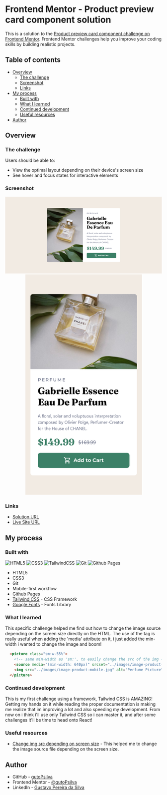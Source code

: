 # Frontend Mentor - Product preview card component solution

This is a solution to the [Product preview card component challenge on Frontend Mentor](https://www.frontendmentor.io/challenges/product-preview-card-component-GO7UmttRfa). Frontend Mentor challenges help you improve your coding skills by building realistic projects. 

## Table of contents

- [Overview](#overview)
  - [The challenge](#the-challenge)
  - [Screenshot](#screenshot)
  - [Links](#links)
- [My process](#my-process)
  - [Built with](#built-with)
  - [What I learned](#what-i-learned)
  - [Continued development](#continued-development)
  - [Useful resources](#useful-resources)
- [Author](#author)

## Overview

### The challenge

Users should be able to:

- View the optimal layout depending on their device's screen size
- See hover and focus states for interactive elements

### Screenshot

<div align="center">
  <img src="images\screenshots\desktop.jpeg" alt="desktop screenshot">
  <img src="images\screenshots\mobile.jpeg" alt="mobile screenshot" style="width: 375px">
</div>

### Links

- [Solution URL](https://github.com/gutoPsilva/FrontEnd-Mentor/tree/main/014.%20product-preview-card-component-main)
- [Live Site URL](#)

## My process

### Built with

<!-- Badges -->
![HTML5](https://img.shields.io/badge/html5-%23E34F26.svg?style=for-the-badge&logo=html5&logoColor=white)
![CSS3](https://img.shields.io/badge/css3-%231572B6.svg?style=for-the-badge&logo=css3&logoColor=white)
![TailwindCSS](https://img.shields.io/badge/tailwindcss-%2338B2AC.svg?style=for-the-badge&logo=tailwind-css&logoColor=white)
![Git](https://img.shields.io/badge/git-%23F05033.svg?style=for-the-badge&logo=git&logoColor=white)
![Github Pages](https://img.shields.io/badge/github%20pages-121013?style=for-the-badge&logo=github&logoColor=white)

- HTML5
- CSS3
- Git
- Mobile-first workflow
- Github Pages
- [Tailwind CSS](https://tailwindcss.com/) - CSS Framework
- [Google Fonts](https://fonts.google.com/) - Fonts Library

### What I learned

This specific challenge helped me find out how to change the image source depending on the screen size directly on the HTML. The use of the <picture> tag is really useful when adding the 'media' attribute on it, i just added the min-width i wanted to change the image and boom!

```html
  <picture class="sm:w-55%">
    <!-- same min-width as 'sm:', to easily change the src of the img -->
    <source media="(min-width: 640px)" srcset="../images/image-product-desktop.jpg"> 
    <img src="../images/image-product-mobile.jpg" alt="Perfume Picture">
  </picture>
```

### Continued development

This is my first challenge using a framework, Tailwind CSS is AMAZING! Getting my hands on it while reading the proper documentation is making me realize that im improving a lot and also speeding my development. From now on i think i'll use only Tailwind CSS so i can master it, and after some challenges it'll be time to head onto React!

### Useful resources

- [Change img src depending on screen size](https://stackoverflow.com/questions/30460681/changing-image-src-depending-on-screen-size) - This helped me to change the image source file depending on the screen size.

## Author

- GitHub - [gutoPsilva](https://github.com/gutoPsilva)
- Frontend Mentor - [@gutoPsilva](https://www.frontendmentor.io/profile/gutoPsilva)
- LinkedIn - [Gustavo Pereira da Silva](https://www.linkedin.com/in/gustavo-pereira-da-silva-b5b684247/)